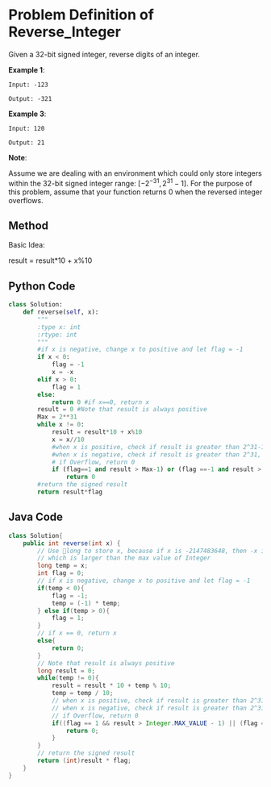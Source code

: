 # Problem Definition of Reverse_Integer

Given a 32-bit signed integer, reverse digits of an integer.

**Example 1**:

    Input: -123

    Output: -321
**Example 3**:

    Input: 120

    Output: 21

**Note**:

Assume we are dealing with an environment which could only store integers within the 32-bit signed integer range: $[-2^{−31},  2^{31} − 1]$. For the purpose of this problem, assume that your function returns 0 when the reversed integer overflows.

## Method

Basic Idea:

result = result*10 + x%10

## Python Code
```python
class Solution:
    def reverse(self, x):
        """
        :type x: int
        :rtype: int
        """
        #if x is negative, change x to positive and let flag = -1
        if x < 0:
            flag = -1
            x = -x
        elif x > 0:
            flag = 1
        else:
            return 0 #if x==0, return x
        result = 0 #Note that result is always positive
        Max = 2**31
        while x != 0:
            result = result*10 + x%10
            x = x//10 
            #when x is positive, check if result is greater than 2^31-1(Overflow)
            #when x is negative, check if result is greater than 2^31, which means (-result) is less than -2^31(Overflow)
            # if Overflow, return 0
            if (flag==1 and result > Max-1) or (flag ==-1 and result > Max):
                return 0
        #return the signed result
        return result*flag
```
## Java Code
```java
class Solution{
    public int reverse(int x) {
        // Use long to store x, because if x is -2147483648, then -x is 2147483648
        // which is larger than the max value of Integer
        long temp = x;
        int flag = 0;
        // if x is negative, change x to positive and let flag = -1
        if(temp < 0){
            flag = -1;
            temp = (-1) * temp;
        } else if(temp > 0){
            flag = 1;
        }
        // if x == 0, return x
        else{
            return 0;
        }
        // Note that result is always positive
        long result = 0;
        while(temp != 0){
            result = result * 10 + temp % 10;
            temp = temp / 10;
            // when x is positive, check if result is greater than 2^31-1(Overflow)
            // when x is negative, check if result is greater than 2^31, which means (-result) is less than -2^31(Overflow)
            // if Overflow, return 0
            if((flag == 1 && result > Integer.MAX_VALUE - 1) || (flag == -1 && result > Integer.MAX_VALUE)){
                return 0;
            }
        }
        // return the signed result
        return (int)result * flag;
    }
}
```